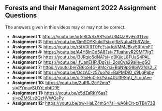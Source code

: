 ## Forests and their Management 2022 Assignment Questions
The answers given in this videos may or may not be correct.
- **Assignment 1:** https://youtu.be/xr5l8CkSxA8?si=U3l4QZSvjFp31Tvu
- **Assignment 2:** https://youtu.be/QmSOYKluIoI?si=gl6zNuIu4EbRWde_
- **Assignment 3:** https://youtu.be/r5fV0fRT0Fc?si=fqVMMJBky5RIVmFT
- **Assignment 4:** https://youtu.be/A4Y8InCd5A8?si=7TuahuyR29MF7igT
- **Assignment 5:** https://youtu.be/l3JRqio5dNA?si=oBKjidL8FUaS4PAL
- **Assignment 6:** https://youtu.be/_fUanEHPJDg?si=2osCva29aiie-gSO
- **Assignment 7:** https://youtu.be/ZB6oS4G-9Mo?si=BqN9pG8bW2fds2_Z
- **Assignment 8:** https://youtu.be/OczAC-z57uo?si=BaPMDiO_c9LgPpby
- **Assignment 9:** https://youtu.be/or2lnHq0rkk?si=40U39SgU_7LouAee
- **Assignment 10:** https://youtu.be/2uRRJ2cY2mo?si=PYmavSUYrLpbtD9E
- **Assignment 11:** https://youtu.be/x5dZaRkY6as?si=pZM6Ls2QzHVWQePy
- **Assignment 12:** https://youtu.be/bw-HaLZ4mS4?si=wA6kClt-txTBV73B
